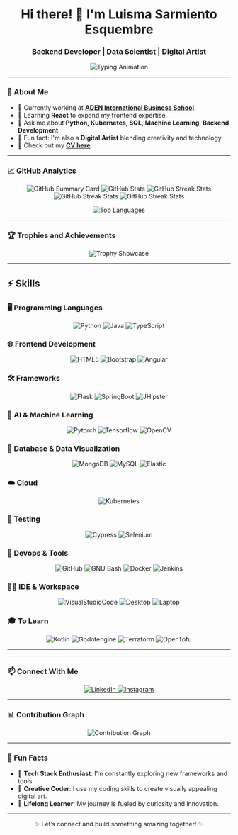 <h1 align="center">Hi there! 👋 I'm Luisma Sarmiento Esquembre</h1>
<h3 align="center">Backend Developer | Data Scientist | Digital Artist</h3>

<p align="center">
  <img src="https://readme-typing-svg.demolab.com?font=Fira+Code&size=22&pause=1000&color=1E90FF&width=500&lines=Passionate+Developer+%26+Data+Scientist;Lifelong+Learner+and+Tech+Explorer;Creating+and+Innovating+Through+Code" alt="Typing Animation" />
</p>

---

### 🌟 About Me
- 🔭 Currently working at **[ADEN International Business School](https://www.aden.org/)**.
- 🌱 Learning **React** to expand my frontend expertise.
- 💬 Ask me about **Python, Kubernetes, SQL, Machine Learning, Backend Development**.
- 🎨 Fun fact: I'm also a **Digital Artist** blending creativity and technology.
- 📄 Check out my **[CV here](https://drive.google.com/file/d/1rF9cn3duZlVe8GQ0t3vtVLojGuHsAEa7/view?usp=sharing)**.

---

### 📈 GitHub Analytics
<p align="center">
  <img src="http://github-profile-summary-cards.vercel.app/api/cards/profile-details?username=luismaSE&theme=github_dark" alt="GitHub Summary Card" />
  <img src="http://github-profile-summary-cards.vercel.app/api/cards/repos-per-language?username=luismaSE&theme=github_dark" alt="GitHub Stats" />
  <img src="http://github-profile-summary-cards.vercel.app/api/cards/most-commit-language?username=luismaSE&theme=github_dark" alt="GitHub Streak Stats" />
  <img src="http://github-profile-summary-cards.vercel.app/api/cards/stats?username=luismaSE&theme=github_dark" alt="GitHub Streak Stats" />
  <img src="http://github-profile-summary-cards.vercel.app/api/cards/productive-time?username=luismaSE&theme=github_dark&utcOffset=-3" alt="GitHub Streak Stats" />

</p>
<p align="center">
  <img src="https://github-readme-stats.vercel.app/api/top-langs/?username=luismase&layout=compact&theme=github_dark" alt="Top Languages" />
</p>

---

### 🏆 Trophies and Achievements
<p align="center">
  <img src="https://github-profile-trophy.vercel.app/?username=luismase&theme=tokyonight&no-frame=true&column=4" alt="Trophy Showcase" />
</p>

---

## ⚡ Skills

### 🖥️ Programming Languages
<div align="center">
  <img src="https://img.shields.io/badge/-Python-3776AB?style=flat-square&logo=Python&logoColor=white" alt="Python">
  <img src="https://img.shields.io/badge/-Java-FF6F00?style=flat-square&logo=openjdk&logoColor=white" alt="Java">
  <img src="https://img.shields.io/badge/-TypeScript-3178C6?style=flat-square&logo=TypeScript&logoColor=white" alt="TypeScript">
</div>

### 🌐 Frontend Development
<div align="center">
  <img src="https://img.shields.io/badge/-HTML5-E34F26?style=flat-square&logo=html5&logoColor=white" alt="HTML5">
  <img src="https://img.shields.io/badge/-Bootstrap-563D7C?style=flat-square&logo=bootstrap&logoColor=white" alt="Bootstrap">
  <img src="https://img.shields.io/badge/-Angular-DD0031?style=flat-square&logo=angular&logoColor=white" alt="Angular">
</div>

### 🛠️ Frameworks
<div align="center">
  <img src="https://img.shields.io/badge/-Flask-000000?style=flat-square&logo=flask&logoColor=white" alt="Flask">
  <img src="https://img.shields.io/badge/-SpringBoot-6DB33F?style=flat-square&logo=SpringBoot&logoColor=white" alt="SpringBoot">
  <img src="https://img.shields.io/badge/-JHipster-5C3EE8?style=flat-square&logo=JHipster&logoColor=white" alt="JHipster">
</div>

### 🤖 AI & Machine Learning
<div align="center">
  <img src="https://img.shields.io/badge/-Pytorch-EE4C2C?style=flat-square&logo=Pytorch&logoColor=white" alt="Pytorch">
  <img src="https://img.shields.io/badge/-Tensorflow-FF6F00?style=flat-square&logo=Tensorflow&logoColor=white" alt="Tensorflow">
  <img src="https://img.shields.io/badge/-OpenCV-5C3EE8?style=flat-square&logo=OpenCV&logoColor=white" alt="OpenCV">
</div>

### 💾 Database & Data Visualization
<div align="center">
  <img src="https://img.shields.io/badge/-MongoDB-47A248?style=flat-square&logo=mongodb&logoColor=white" alt="MongoDB">
  <img src="https://img.shields.io/badge/-MySQL-4479A1?style=flat-square&logo=MySQL&logoColor=white" alt="MySQL">
  <img src="https://img.shields.io/badge/-Elastic-005571?style=flat-square&logo=elastic&logoColor=white" alt="Elastic">
</div>

### ☁️ Cloud
<div align="center">
  <img src="https://img.shields.io/badge/-Kubernetes-326CE5?style=flat-square&logo=Kubernetes&logoColor=white" alt="Kubernetes">
</div>

### 🔔 Testing
<div align="center">
  <img src="https://img.shields.io/badge/-Cypress-17202C?style=flat-square&logo=Cypress&logoColor=white" alt="Cypress">
  <img src="https://img.shields.io/badge/-Selenium-43B02A?style=flat-square&logo=Selenium&logoColor=white" alt="Selenium">
</div>

### 🚀 Devops & Tools
<div align="center">
  <img src="https://img.shields.io/badge/-GitHub-181717?style=flat-square&logo=github" alt="GitHub">
  <img src="https://img.shields.io/badge/-GNU_bash-4EAA25?style=flat-square&logo=gnubash&logoColor=white" alt="GNU Bash">
  <img src="https://img.shields.io/badge/-Docker-2496ED?style=flat-square&logo=docker&logoColor=white" alt="Docker">
  <img src="https://img.shields.io/badge/-Jenkins-D24939?style=flat-square&logo=Jenkins&logoColor=white" alt="Jenkins">
</div>

### 👩‍💻 IDE & Workspace
<div align="center">
  <img src="https://img.shields.io/badge/-Visual Studio Code-0078D4?style=flat-square&logo=visual%20studio%20code&logoColor=white" alt="VisualStudioCode">
  <img src="https://img.shields.io/badge/AMD-Ryzen 5 5600G-ED1C24?style=flat-square&logo=amd&logoColor=white" alt="Desktop">
  <img src="https://img.shields.io/badge/Intel-Core i5 1035G1-0071C5?style=flat-square&logo=intel&logoColor=white" alt="Laptop">
</div>

### 🎓 To Learn
<div align="center">
  <img src="https://img.shields.io/badge/-Kotlin-C11DF0?style=flat-square&logo=Kotlin&logoColor=white" alt="Kotlin">
  <img src="https://img.shields.io/badge/-Godotengine-478CBF?style=flat-square&logo=Godotengine&logoColor=white" alt="Godotengine">
  <img src="https://img.shields.io/badge/-Terraform-4646b4?style=flat-square&logo=Terraform&logoColor=white" alt="Terraform">
  <img src="https://img.shields.io/badge/-OpenTofu-e8c528?style=flat-square&logo=opentofu&logoColor=black" alt="OpenTofu">
</div>

---

---

### 📫 Connect With Me
<p align="center">
  <a href="https://linkedin.com/in/luisma-saresq" target="_blank">
    <img src="https://img.shields.io/badge/-LinkedIn-0A66C2?style=for-the-badge&logo=linkedin&logoColor=white" alt="LinkedIn">
  </a>
  <a href="https://instagram.com/luisma.saresq" target="_blank">
    <img src="https://img.shields.io/badge/-Instagram-E4405F?style=for-the-badge&logo=instagram&logoColor=white" alt="Instagram">
  </a>
</p>

---

### 📊 Contribution Graph
<p align="center">
  <img src="https://github-readme-activity-graph.vercel.app/graph?username=luismase&theme=tokyo-night&hide_border=true" alt="Contribution Graph" />
</p>

---

### 🎯 Fun Facts
- 🤖 **Tech Stack Enthusiast**: I’m constantly exploring new frameworks and tools.
- 🎨 **Creative Coder**: I use my coding skills to create visually appealing digital art.
- 🌱 **Lifelong Learner**: My journey is fueled by curiosity and innovation.

---

<p align="center">✨ Let’s connect and build something amazing together! ✨</p>
